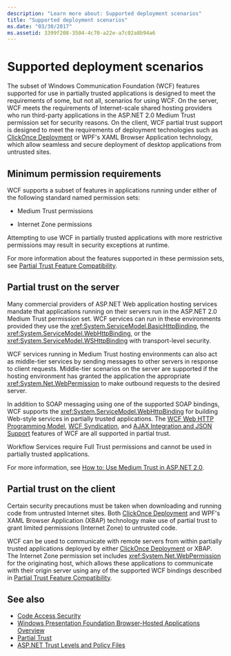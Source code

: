 ```yaml
---
description: "Learn more about: Supported deployment scenarios"
title: "Supported deployment scenarios"
ms.date: "03/30/2017"
ms.assetid: 3399f208-3504-4c70-a22e-a7c02a8b94a6
---
```

# Supported deployment scenarios

The subset of Windows Communication Foundation (WCF) features supported for use in partially trusted applications is designed to meet the requirements of some, but not all, scenarios for using WCF. On the server, WCF meets the requirements of Internet-scale shared hosting providers who run third-party applications in the ASP.NET 2.0 Medium Trust permission set for security reasons. On the client, WCF partial trust support is designed to meet the requirements of deployment technologies such as [ClickOnce Deployment](/visualstudio/deployment/clickonce-security-and-deployment) or WPF's XAML Browser Application technology, which allow seamless and secure deployment of desktop applications from untrusted sites.

## Minimum permission requirements

WCF supports a subset of features in applications running under either of the following standard named permission sets:

- Medium Trust permissions

- Internet Zone permissions

Attempting to use WCF in partially trusted applications with more restrictive permissions may result in security exceptions at runtime.

For more information about the features supported in these permission sets, see [Partial Trust Feature Compatibility](partial-trust-feature-compatibility.md).

## Partial trust on the server

Many commercial providers of ASP.NET Web application hosting services mandate that applications running on their servers run in the ASP.NET 2.0 Medium Trust permission set. WCF services can run in these environments provided they use the <xref:System.ServiceModel.BasicHttpBinding>, the <xref:System.ServiceModel.WebHttpBinding>, or the <xref:System.ServiceModel.WSHttpBinding> with transport-level security.

WCF services running in Medium Trust hosting environments can also act as middle-tier services by sending messages to other servers in response to client requests. Middle-tier scenarios on the server are supported if the hosting environment has granted the application the appropriate <xref:System.Net.WebPermission> to make outbound requests to the desired server.

In addition to SOAP messaging using one of the supported SOAP bindings, WCF supports the <xref:System.ServiceModel.WebHttpBinding> for building Web-style services in partially trusted applications. The [WCF Web HTTP Programming Model](wcf-web-http-programming-model.md), [WCF Syndication](wcf-syndication.md), and [AJAX Integration and JSON Support](ajax-integration-and-json-support.md) features of WCF are all supported in partial trust.

Workflow Services require Full Trust permissions and cannot be used in partially trusted applications.

For more information, see [How to: Use Medium Trust in ASP.NET 2.0](/previous-versions/msp-n-p/ff648344(v=pandp.10)).

## Partial trust on the client

Certain security precautions must be taken when downloading and running code from untrusted Internet sites. Both [ClickOnce Deployment](/visualstudio/deployment/clickonce-security-and-deployment) and WPF's XAML Browser Application (XBAP) technology make use of partial trust to grant limited permissions (Internet Zone) to untrusted code.

WCF can be used to communicate with remote servers from within partially trusted applications deployed by either [ClickOnce Deployment](/visualstudio/deployment/clickonce-security-and-deployment) or XBAP. The Internet Zone permission set includes <xref:System.Net.WebPermission> for the originating host, which allows these applications to communicate with their origin server using any of the supported WCF bindings described in [Partial Trust Feature Compatibility](partial-trust-feature-compatibility.md).

## See also

- [Code Access Security](../../misc/code-access-security.md)
- [Windows Presentation Foundation Browser-Hosted Applications Overview](/dotnet/desktop/wpf/app-development/wpf-xaml-browser-applications-overview)
- [Partial Trust](partial-trust.md)
- [ASP.NET Trust Levels and Policy Files](/previous-versions/wyts434y(v=vs.140))
